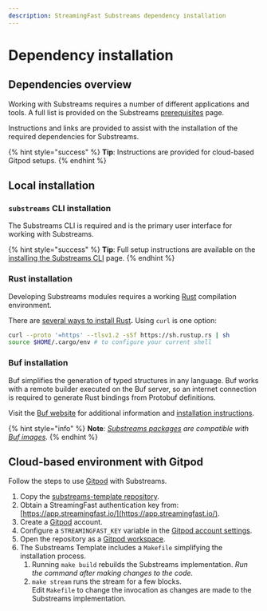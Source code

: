 ```yaml
---
description: StreamingFast Substreams dependency installation
---
```


# Dependency installation

## Dependencies overview

Working with Substreams requires a number of different applications and tools. A full list is provided on the Substreams [prerequisites](broken-reference) page.

Instructions and links are provided to assist with the installation of the required dependencies for Substreams.

{% hint style="success" %}
**Tip**: Instructions are provided for cloud-based Gitpod setups.
{% endhint %}

## Local installation

### `substreams` CLI installation

The Substreams CLI is required and is the primary user interface for working with Substreams.

{% hint style="success" %}
**Tip**: Full setup instructions are available on the [installing the Substreams CLI](../getting-started/installing-the-cli.md) page.
{% endhint %}

### Rust installation

Developing Substreams modules requires a working [Rust](https://www.rust-lang.org/) compilation environment.

There are [several ways to install Rust](https://www.rust-lang.org/tools/install)**.** Using `curl` is one option:

```bash
curl --proto '=https' --tlsv1.2 -sSf https://sh.rustup.rs | sh
source $HOME/.cargo/env # to configure your current shell
```

### Buf installation

Buf simplifies the generation of typed structures in any language. Buf works with a remote builder executed on the Buf server, so an internet connection is required to generate Rust bindings from Protobuf definitions.

Visit the [Buf website](https://buf.build/) for additional information and [installation instructions](https://docs.buf.build/installation).

{% hint style="info" %}
**Note**_:_ [_Substreams packages_](../reference-and-specs/packages.md) _are compatible with_ [_Buf images_](https://docs.buf.build/reference/images)_._
{% endhint %}

## Cloud-based environment with Gitpod

Follow the steps to use [Gitpod](https://www.gitpod.io/) with Substreams.

1. Copy the [substreams-template repository](https://github.com/streamingfast/substreams-template/generate).
2. Obtain a StreamingFast authentication key from: [https://app.streamingfast.io/](https://app.streamingfast.io/).
3. Create a [Gitpod](https://gitpod.io/) account.
4. Configure a `STREAMINGFAST_KEY` variable in the [Gitpod account settings](https://gitpod.io/variables).
5. Open the repository as a [Gitpod workspace](https://gitpod.io/workspaces).
6. The Substreams Template includes a `Makefile` simplifying the installation process.
   1. Running `make build` rebuilds the Substreams implementation. _Run the command after making changes to the code._
   2. `make stream` runs the stream for a few blocks.\
      Edit `Makefile` to change the invocation as changes are made to the Substreams implementation.
